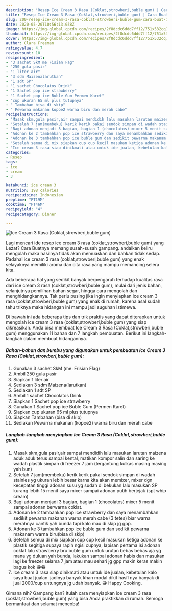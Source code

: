 ```yaml
---
description: "Resep Ice Cream 3 Rasa (Coklat,strowberi,buble gum) | Cara Buat Ice Cream 3 Rasa (Coklat,strowberi,buble gum) Yang Lezat"
title: "Resep Ice Cream 3 Rasa (Coklat,strowberi,buble gum) | Cara Buat Ice Cream 3 Rasa (Coklat,strowberi,buble gum) Yang Lezat"
slug: 200-resep-ice-cream-3-rasa-coklat-strowberi-buble-gum-cara-buat-ice-cream-3-rasa-coklat-strowberi-buble-gum-yang-lezat
date: 2020-05-20T10:56:13.038Z
image: https://img-global.cpcdn.com/recipes/2f8dcdc6ddd7ff12/751x532cq70/ice-cream-3-rasa-coklatstrowberibuble-gum-foto-resep-utama.jpg
thumbnail: https://img-global.cpcdn.com/recipes/2f8dcdc6ddd7ff12/751x532cq70/ice-cream-3-rasa-coklatstrowberibuble-gum-foto-resep-utama.jpg
cover: https://img-global.cpcdn.com/recipes/2f8dcdc6ddd7ff12/751x532cq70/ice-cream-3-rasa-coklatstrowberibuble-gum-foto-resep-utama.jpg
author: Clara Freeman
ratingvalue: 4.7
reviewcount: 10
recipeingredient:
- "3 sachet SkM me Fisian Fag"
- "250 gula pasir"
- "1 liter air"
- "3 sdm Maizenalarutkan"
- "1 sdt SP"
- "1 sachet Chocolatos Drink"
- "1 Sachet pop ice strawberry"
- "1 Sachet pop ice Buble Gum Permen Karet"
- "cup ukuran 65 ml plus tutupnya"
- " Tambahan bisa di skip"
- " Pewarna makanan kopoe2 warna biru dan merah cabe"
recipeinstructions:
- "Masak skm,gula pasir,air sampai mendidih lalu masukan larutan maizena aduk aduk terus sampai kental, matikan kompor salin dan saring ke wadah plastik simpan di freezer 7 jam (tergantung kulkas masing masing yah bun)"
- "Setelah 7 jam(membeku) kerik kerik pakai sendok simpan di wadah stainles yg ukuran lebih besar karna kita akan memixer, mixer dgn kecepatan tinggi adonan susu yg sudah di bekukan lalu masukan SP kurang lebih 15 menit saya mixer sampai adonan putih berjejak (spt whip cream)"
- "Bagi adonan menjadi 3 bagian, bagian 1 (chocolatos) mixer 5 menit sampai adonan berwarna coklat."
- "Adonan ke 2 tambahkan pop ice strawberry dan saya menambahkan sedikit pewarna makanan warna merah cabe (3 tetes) biar warna merahnya cantik yah bunda tapi kalo mau di skip jg gpp."
- "Adonan ke 3 tambahkan pop ice buble gum dan sedikit pewarna makanam warna biru(bisa di skip)"
- "Setelah semua di mix siapkan cup cup kecil masukan ketiga adonan ke plastik segitiga supaya rapih ngisi cupnya, lapisan pertama isi adonan coklat lalu strawberry bru buble gum untuk urutan bebas bebas aja yg mana yg duluan yah bunda, lakukan sampai adonan habis dan masukan lagi ke freezer selama 7 jam atau mau sehari jg gpp makin keras makin bagus kok 😁😁"
- "Ice cream 3 rasa siap dinikmati atau untuk ide jualan, kebetulan kalo saya buat jualan. jadinya banyak khan modal dikit hasïl nya banyak di jual 2000/cup untungnya jg udah banyak. 😀 Happy Cooking."
categories:
- Resep
tags:
- ice
- cream
- 3

katakunci: ice cream 3 
nutrition: 198 calories
recipecuisine: Indonesian
preptime: "PT19M"
cooktime: "PT46M"
recipeyield: "4"
recipecategory: Dinner

---
```



![Ice Cream 3 Rasa (Coklat,strowberi,buble gum)](https://img-global.cpcdn.com/recipes/2f8dcdc6ddd7ff12/751x532cq70/ice-cream-3-rasa-coklatstrowberibuble-gum-foto-resep-utama.jpg)

Lagi mencari ide resep ice cream 3 rasa (coklat,strowberi,buble gum) yang Lezat? Cara Buatnya memang susah-susah gampang. andaikan keliru mengolah maka hasilnya tidak akan memuaskan dan bahkan tidak sedap. Padahal ice cream 3 rasa (coklat,strowberi,buble gum) yang enak selayaknya memiliki aroma dan cita rasa yang mampu memancing selera kita.

Ada beberapa hal yang sedikit banyak berpengaruh terhadap kualitas rasa dari ice cream 3 rasa (coklat,strowberi,buble gum), mulai dari jenis bahan, selanjutnya pemilihan bahan segar, hingga cara mengolah dan menghidangkannya. Tak perlu pusing jika ingin menyiapkan ice cream 3 rasa (coklat,strowberi,buble gum) yang enak di rumah, karena asal sudah tahu triknya maka hidangan ini mampu jadi suguhan istimewa.




Di bawah ini ada beberapa tips dan trik praktis yang dapat diterapkan untuk mengolah ice cream 3 rasa (coklat,strowberi,buble gum) yang siap dikreasikan. Anda bisa membuat Ice Cream 3 Rasa (Coklat,strowberi,buble gum) menggunakan 11 bahan dan 7 langkah pembuatan. Berikut ini langkah-langkah dalam membuat hidangannya.

<!--inarticleads1-->

##### Bahan-bahan dan bumbu yang digunakan untuk pembuatan Ice Cream 3 Rasa (Coklat,strowberi,buble gum):

1. Gunakan 3 sachet SkM (me: Fŕisian Fĺag)
1. Ambil 250 gula pasir
1. Siapkan 1 liter air
1. Sediakan 3 sdm Maizena(larutkan)
1. Sediakan 1 sdt SP
1. Ambil 1 sachet Chocolatos Drink
1. Siapkan 1 Sachet pop ice strawberry
1. Gunakan 1 Sachet pop ice Buble Gum (Permen Karet)
1. Siapkan cup ukuran 65 ml plus tutupnya
1. Siapkan  Tambahan (bisa di skip)
1. Sediakan  Pewarna makanan (kopoe2) warna biru dan merah cabe




<!--inarticleads2-->

##### Langkah-langkah menyiapkan Ice Cream 3 Rasa (Coklat,strowberi,buble gum):

1. Masak skm,gula pasir,air sampai mendidih lalu masukan larutan maizena aduk aduk terus sampai kental, matikan kompor salin dan saring ke wadah plastik simpan di freezer 7 jam (tergantung kulkas masing masing yah bun)
1. Setelah 7 jam(membeku) kerik kerik pakai sendok simpan di wadah stainles yg ukuran lebih besar karna kita akan memixer, mixer dgn kecepatan tinggi adonan susu yg sudah di bekukan lalu masukan SP kurang lebih 15 menit saya mixer sampai adonan putih berjejak (spt whip cream)
1. Bagi adonan menjadi 3 bagian, bagian 1 (chocolatos) mixer 5 menit sampai adonan berwarna coklat.
1. Adonan ke 2 tambahkan pop ice strawberry dan saya menambahkan sedikit pewarna makanan warna merah cabe (3 tetes) biar warna merahnya cantik yah bunda tapi kalo mau di skip jg gpp.
1. Adonan ke 3 tambahkan pop ice buble gum dan sedikit pewarna makanam warna biru(bisa di skip)
1. Setelah semua di mix siapkan cup cup kecil masukan ketiga adonan ke plastik segitiga supaya rapih ngisi cupnya, lapisan pertama isi adonan coklat lalu strawberry bru buble gum untuk urutan bebas bebas aja yg mana yg duluan yah bunda, lakukan sampai adonan habis dan masukan lagi ke freezer selama 7 jam atau mau sehari jg gpp makin keras makin bagus kok 😁😁
1. Ice cream 3 rasa siap dinikmati atau untuk ide jualan, kebetulan kalo saya buat jualan. jadinya banyak khan modal dikit hasïl nya banyak di jual 2000/cup untungnya jg udah banyak. 😀 Happy Cooking.




Gimana nih? Gampang kan? Itulah cara menyiapkan ice cream 3 rasa (coklat,strowberi,buble gum) yang bisa Anda praktikkan di rumah. Semoga bermanfaat dan selamat mencoba!
